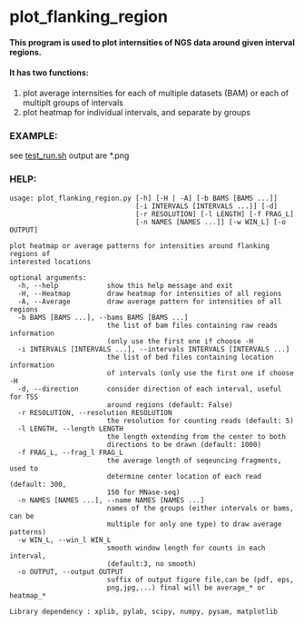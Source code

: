 plot_flanking_region
====================

#### This program is used to plot internsities of NGS data around given interval regions. ####
#### It has two functions: ####
  1. plot average internsities for each of multiple datasets (BAM) or each of multiplt groups of intervals
  1. plot heatmap for individual intervals, and separate by groups


### EXAMPLE: ###
  see [test_run.sh](https://github.com/yu68/bam2x/blob/master/protocols/plot_flanking_region/test_run.sh)
  output are *.png


### HELP: ###
```
usage: plot_flanking_region.py [-h] [-H | -A] [-b BAMS [BAMS ...]]
                               [-i INTERVALS [INTERVALS ...]] [-d]
                               [-r RESOLUTION] [-l LENGTH] [-f FRAG_L]
                               [-n NAMES [NAMES ...]] [-w WIN_L] [-o OUTPUT]

plot heatmap or average patterns for intensities around flanking regions of
interested locations

optional arguments:
  -h, --help            show this help message and exit
  -H, --Heatmap         draw heatmap for intensities of all regions
  -A, --Average         draw average pattern for intensities of all regions
  -b BAMS [BAMS ...], --bams BAMS [BAMS ...]
                        the list of bam files containing raw reads information
                        (only use the first one if choose -H
  -i INTERVALS [INTERVALS ...], --intervals INTERVALS [INTERVALS ...]
                        the list of bed files containing location information
                        of intervals (only use the first one if choose -H
  -d, --direction       consider direction of each interval, useful for TSS
                        around regions (default: False)
  -r RESOLUTION, --resolution RESOLUTION
                        the resolution for counting reads (default: 5)
  -l LENGTH, --length LENGTH
                        the length extending from the center to both
                        directions to be drawn (default: 1000)
  -f FRAG_L, --frag_l FRAG_L
                        the average length of seqeuncing fragments, used to
                        determine center location of each read (default: 300,
                        150 for MNase-seq)
  -n NAMES [NAMES ...], --name NAMES [NAMES ...]
                        names of the groups (either intervals or bams, can be
                        multiple for only one type) to draw average patterns)
  -w WIN_L, --win_l WIN_L
                        smooth window length for counts in each interval,
                        (default:3, no smooth)
  -o OUTPUT, --output OUTPUT
                        suffix of output figure file,can be (pdf, eps,
                        png,jpg,...) final will be average_* or heatmap_*

Library dependency : xplib, pylab, scipy, numpy, pysam, matplotlib
```
